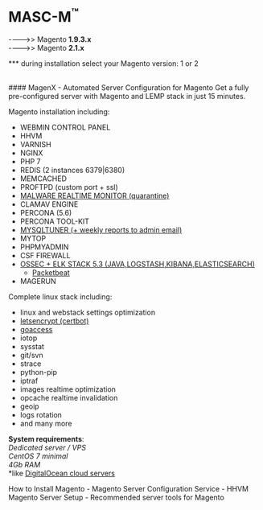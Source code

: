 

MASC-M<sup>™</sup>
======

---->> Magento **1.9.3.x**<br/>
---->> Magento **2.1.x**

*** during installation select your Magento version: 1 or 2

<br/>
#### MagenX - Automated Server Configuration for Magento
Get a fully pre-configured server with Magento and LEMP stack in just 15 minutes.

Magento installation including: <br/>
- WEBMIN CONTROL PANEL
- HHVM
- VARNISH
- NGINX
- PHP 7
- REDIS (2 instances 6379|6380)
- MEMCACHED
- PROFTPD (custom port + ssl)
- [MALWARE REALTIME MONITOR (quarantine)](https://github.com/rfxn/linux-malware-detect)
- CLAMAV ENGINE
- PERCONA (5.6)
- PERCONA TOOL-KIT
- [MYSQLTUNER (+ weekly reports to admin email)](https://raw.githubusercontent.com/major/MySQLTuner-perl/master/mysqltuner.pl)
- MYTOP
- PHPMYADMIN
- CSF FIREWALL
- [OSSEC + ELK STACK 5.3 (JAVA,LOGSTASH,KIBANA,ELASTICSEARCH)](http://www.wazuh.com/)
  + [Packetbeat](https://www.elastic.co/products/beats/packetbeat)
- MAGERUN

Complete linux stack including: <br/>
- linux and webstack settings optimization
- [letsencrypt (certbot)](https://certbot.eff.org/)
- [goaccess](http://rt.goaccess.io)
- iotop
- sysstat
- git/svn
- strace
- python-pip
- iptraf
- images realtime optimization
- opcache realtime invalidation
- geoip
- logs rotation
- and many more


**System requirements**:<br/>
*Dedicated server / VPS*<br/>
*CentOS 7 minimal*<br/>
*4Gb RAM*<br/>
*like [DigitalOcean cloud servers](https://m.do.co/c/ccc5d115377f)


How to Install Magento - Magento Server Configuration Service - HHVM Magento Server Setup - Recommended server tools for Magento
